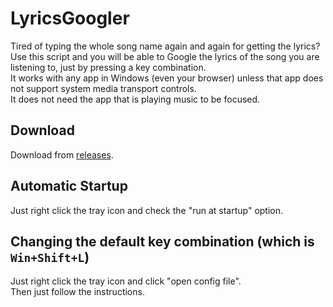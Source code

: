 # LyricsGoogler
Tired of typing the whole song name again and again for getting the lyrics?  
Use this script and you will be able to Google the lyrics of the song you are listening to, just by pressing a key combination.  
It works with any app in Windows (even your browser) unless that app does not support system media transport controls.  
It does not need the app that is playing music to be focused.

## Download
Download from [releases](releases).

## Automatic Startup
Just right click the tray icon and check the "run at startup" option.

## Changing the default key combination (which is `Win+Shift+L`)
Just right click the tray icon and click "open config file".  
Then just follow the instructions.
